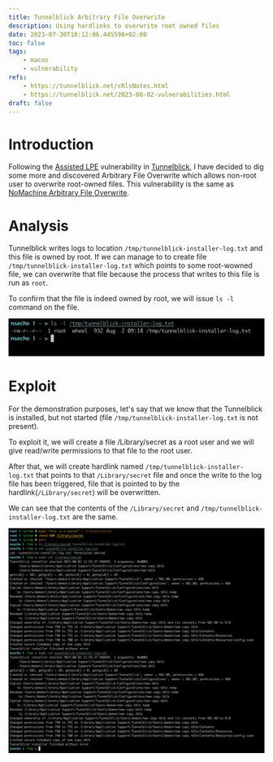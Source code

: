```yaml
---
title: Tunnelblick Arbitrary File Overwrite
description: Using hardlinks to overwrite root owned files
date: 2023-07-30T10:12:06.445598+02:00
toc: false
tags:
    - macos
    - vulnerability
refs:
    - https://tunnelblick.net/cRlsNotes.html
    - https://tunnelblick.net/2023-08-02-vulnerabilities.html
draft: false
---
```


# Introduction

Following the [Assisted LPE](./tunnelblick_assisted_lpe.html) vulnerability in [Tunnelblick](https://tunnelblick.net), I have decided to dig some more and discovered Arbitrary File Overwrite which allows non-root user to overwrite root-owned files. This vulnerability is the same as [NoMachine Arbitrary File Overwrite](./nomachine_afo.html).

# Analysis

Tunnelblick writes logs to location `/tmp/tunnelblick-installer-log.txt` and this file is owned by root. If we can manage to to create file `/tmp/tunnelblick-installer-log.txt` which points to some root-wowned file, we can overwrite that file because the process that writes to this file is run as `root`.

To confirm that the file is indeed owned by root, we will issue `ls -l` command on the file.

![Log file](../images/tunnelblick_log_owned.png)

# Exploit

For the demonstration purposes, let's say that we know that the Tunnelblick is installed, but not started (file `/tmp/tunnelblick-installer-log.txt` is not present).

To exploit it, we will create a file /Library/secret as a root user and we will give read/write permissions to that file to the root user.

After that, we will create hardlink named `/tmp/tunnelblick-installer-log.txt` that points to that `/Library/secret` file and once the write to the log file has been triggered, file that is pointed to by the hardlink(`/Library/secret`) will be overwritten.

We can see that the contents of the `/Library/secret` and `/tmp/tunnelblick-installer-log.txt` are the same.

![Exploited overwrite](../images/tunnelblick_overwrite_exploit.png)

